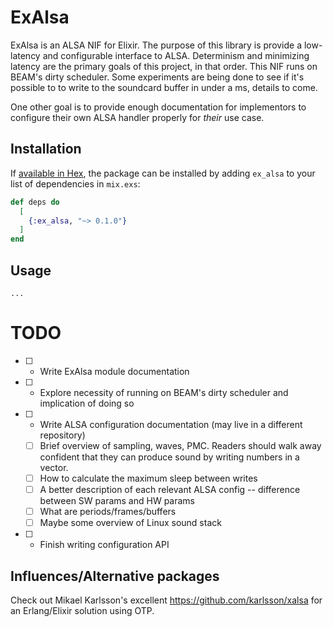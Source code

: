 # ExAlsa

ExAlsa is an ALSA NIF for Elixir. The purpose of this library is provide a low-latency and configurable interface to ALSA. Determinism and minimizing latency are the primary goals of this project, in that order. This NIF runs on BEAM's dirty scheduler. Some experiments are being done to see if it's possible to to write to the soundcard buffer in under a ms, details to come.

One other goal is to provide enough documentation for implementors to configure their own ALSA handler properly for _their_ use case.

## Installation

If [available in Hex](https://hex.pm/docs/publish), the package can be installed
by adding `ex_alsa` to your list of dependencies in `mix.exs`:

```elixir
def deps do
  [
    {:ex_alsa, "~> 0.1.0"}
  ]
end
```

## Usage
```
...
```
# TODO
- [ ] - Write ExAlsa module documentation
- [ ] - Explore necessity of running on BEAM's dirty scheduler and implication of doing so 
- [ ] - Write ALSA configuration documentation (may live in a different repository)
  - [ ] Brief overview of sampling, waves, PMC. Readers should walk away confident that they can produce sound by writing numbers in a vector. 
  - [ ] How to calculate the maximum sleep between writes
  - [ ] A better description of each relevant ALSA config -- difference between SW params and HW params
  - [ ] What are periods/frames/buffers
  - [ ] Maybe some overview of Linux sound stack
- [ ] - Finish writing configuration API

## Influences/Alternative packages
Check out Mikael Karlsson's excellent https://github.com/karlsson/xalsa for an Erlang/Elixir solution using OTP.
